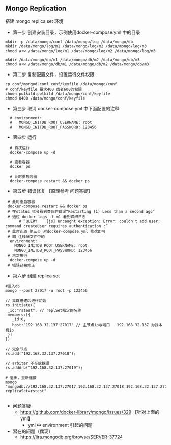 ## Mongo Replication
   搭建 mongo replica set 环境

* 第一步 创建安装目录，示例使用docker-compose.yml 中的目录
```
mkdir -p /data/mongo/conf /data/mongo/log /data/mongo/db
mkdir /data/mongo/log/m1 /data/mongo/log/m2 /data/mongo/log/m3
chmod a+w /data/mongo/log/m1 /data/mongo/log/m2 /data/mongo/log/m3

mkdir /data/mongo/db/m1 /data/mongo/db/m2 /data/mongo/db/m3
chmod a+w /data/mongo/db/m1 /data/mongo/db/m2 /data/mongo/db/m3

```
* 第二步 复制配置文件，设置运行文件权限
```
cp conf/mongod.conf conf/keyfile /data/mongo/conf
# conf/keyfile 要求400 或者600的权限
chown polkitd:polkitd /data/mongo/conf/keyfile 
chmod 0400 /data/mongo/conf/keyfile
```
* 第三步 取消 docker-compose.yml 中下面配置的注释
 ```
   # environment:
   #   MONGO_INITDB_ROOT_USERNAME: root
   #   MONGO_INITDB_ROOT_PASSWORD: 123456
 ```
* 第四步 运行
 ```
   # 首次运行
   docker-compose up -d
   
   # 查看容器
   docker ps
   
   # 此时重启容器
   docker-compose restart && docker ps
 ```
 * 第五步 错误修复 【原理参考 问题答疑】
  ```
   # 此时重启容器
   docker-compose restart && docker ps
   # 在status 栏会看到类似的错误“Restarting (1) Less than a second ago” 
   # 通过 docker logs -f m1 看到详细日志
        # “QUERY    [js] uncaught exception: Error: couldn't add user: command createUser requires authentication :”
   # 此时还原 第三步 对docker-compose.yml 修改即可
   # 即 注释掉文件中的
    environment:
      MONGO_INITDB_ROOT_USERNAME: root
      MONGO_INITDB_ROOT_PASSWORD: 123456
   # 再次执行
    docker-compose up -d
   # 错误已被修正
 ```
 * 第六步 组建 replica set
 ```
 #进入db
 mongo --port 27017 -u root -p 123456
 
 // 集群搭建后进行初始
rs.initiate({
  _id:"rstest", // replSet指定的名称
  members:[{
    _id:0,
    host:"192.168.32.137:27017" // 主节点ip与端口   192.168.32.137 为我本机ip
  }]
})

// 冗余节点
rs.add("192.168.32.137:27018");

// arbiter 不存放数据
rs.addArb("192.168.32.137:27019");

# 退出，重新连接
mongo "mongodb://192.168.32.137:27017,192.168.32.137:27018,192.168.32.137:27019/?replicaSet=rstest"


 ```

* 问题答疑
    - https://github.com/docker-library/mongo/issues/329 【针对上面的yml】
        - yml 中 environment 引起的问题
* 潜在的问题（偶现）
  - https://jira.mongodb.org/browse/SERVER-37724
